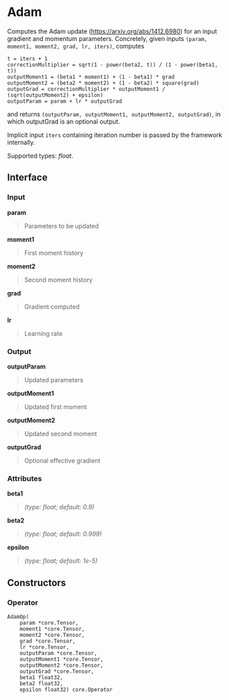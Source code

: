 
# Adam

Computes the Adam update (https://arxiv.org/abs/1412.6980) for an
input gradient and momentum parameters. Concretely, given inputs
`(param, moment1, moment2, grad, lr, iters)`, computes

    t = iters + 1
    correctionMultiplier = sqrt(1 - power(beta2, t)) / (1 - power(beta1, t))
    outputMoment1 = (beta1 * moment1) + (1 - beta1) * grad
    outputMoment2 = (beta2 * moment2) + (1 - beta2) * square(grad)
    outputGrad = correctionMultiplier * outputMoment1 / (sqrt(outputMoment2) + epsilon)
    outputParam = param + lr * outputGrad

and returns `(outputParam, outputMoment1, outputMoment2, outputGrad)`, 
in which outputGrad is an optional output.

Implicit input `iters` containing iteration number is passed by the framework internally.

Supported types: *float*.

## Interface

### Input

**param**

>Parameters to be updated

**moment1**

>First moment history

**moment2**

>Second moment history

**grad**

>Gradient computed

**lr**

>Learning rate

### Output

**outputParam**

>Updated parameters

**outputMoment1**

>Updated first moment

**outputMoment2**

>Updated second moment

**outputGrad**

>Optional effective gradient

### Attributes

**beta1**

>*(type: float; default: 0.9)*

**beta2**

>*(type: float; default: 0.999)*

**epsilon**

>*(type: float; default: 1e-5)*

## Constructors

### Operator


```
AdamOp(
    param *core.Tensor,
    moment1 *core.Tensor,
    moment2 *core.Tensor,
    grad *core.Tensor,
    lr *core.Tensor,
    outputParam *core.Tensor,
    outputMoment1 *core.Tensor,
    outputMoment2 *core.Tensor,
    outputGrad *core.Tensor,
    beta1 float32,
    beta2 float32,
    epsilon float32) core.Operator
```

